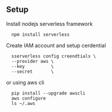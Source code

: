 ## Setup
Install nodejs serverless framework
```
  npm install serverless
```
Create IAM account and setup cerdential
```
  sserverless config creendtials \
  --provider aws \
  --key          \
  --secret       \
```
or using aws cli
```
  pip install --upgrade awscli
  aws configure
  ls ~/.aws
```